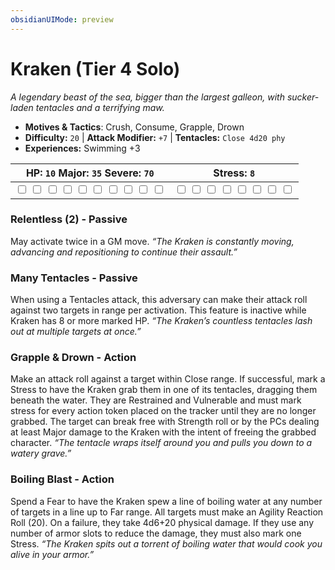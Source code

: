 ```yaml
---
obsidianUIMode: preview
---
```

# Kraken (Tier 4 Solo)

*A legendary beast of the sea, bigger than the largest galleon, with sucker-laden tentacles and a terrifying maw.*

- **Motives & Tactics**: Crush, Consume, Grapple, Drown
- **Difficulty:** `20` | **Attack Modifier:** `+7` | **Tentacles:** `Close 4d20 phy`
- **Experiences:** Swimming +3

| HP: `10` Major: `35` Severe: `70` | Stress: `8` |
|--|--|
|  <input type="checkbox" unchecked id="b4618695"> <input type="checkbox" unchecked id="19efc4ba"> <input type="checkbox" unchecked id="fb01029e"> <input type="checkbox" unchecked id="e882b4ca"> <input type="checkbox" unchecked id="3a7c4099"> <input type="checkbox" unchecked id="622cdddc"> <input type="checkbox" unchecked id="906639da"> <input type="checkbox" unchecked id="6448f01d"> <input type="checkbox" unchecked id="62f6c245"> <input type="checkbox" unchecked id="33f0c0a9"> |  <input type="checkbox" unchecked id="6da5907a"> <input type="checkbox" unchecked id="3d9f93e9"> <input type="checkbox" unchecked id="e1d229a6"> <input type="checkbox" unchecked id="d404ab61"> <input type="checkbox" unchecked id="1ed56110"> <input type="checkbox" unchecked id="6117eae6"> <input type="checkbox" unchecked id="2eec8480"> <input type="checkbox" unchecked id="6a443ccb"> |

### Relentless (2) - Passive

May activate twice in a GM move. *“The Kraken is constantly moving, advancing and repositioning to continue their assault.”*

### Many Tentacles - Passive

When using a Tentacles attack, this adversary can make their attack roll against two targets in range per activation. This feature is inactive while Kraken has 8 or more marked HP. *“The Kraken’s countless tentacles lash out at multiple targets at once.”*

### Grapple & Drown - Action

Make an attack roll against a target within Close range. If successful, mark a Stress to have the Kraken grab them in one of its tentacles, dragging them beneath the water. They are Restrained and Vulnerable and must mark stress for every action token placed on the tracker until they are no longer grabbed. The target can break free with Strength roll or by the PCs dealing at least Major damage to the Kraken with the intent of freeing the grabbed character. *“The tentacle wraps itself around you and pulls you down to a watery grave.”*

### Boiling Blast - Action

Spend a Fear to have the Kraken spew a line of boiling water at any number of targets in a line up to Far range. All targets must make an Agility Reaction Roll (20). On a failure, they take 4d6+20 physical damage. If they use any number of armor slots to reduce the damage, they must also mark one Stress. *“The Kraken spits out a torrent of boiling water that would cook you alive in your armor.”*


